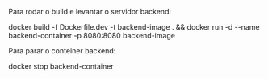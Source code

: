 
Para rodar o build e levantar o servidor backend:

docker build -f Dockerfile.dev -t backend-image . && docker run -d --name backend-container -p 8080:8080 backend-image

Para parar o conteiner backend:

docker stop backend-container
